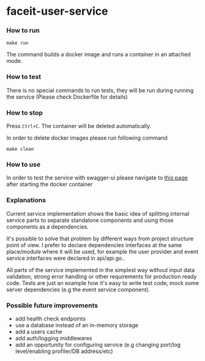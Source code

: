 # faceit-user-service

### How to run
```make run```

The command builds a docker image and runs a container in an attached mode.

### How to test
There is no special commands to run tests, they will be run during running the service (Please check Dockerfile for details)

### How to stop
Press ```Ctrl+C```. The container will be deleted automatically.

In order to delete docker images please run following command

```make clean```

### How to use
In order to test the service with swagger-ui please navigate to
[this page](http://localhost:3000/docs/index.html) after starting the docker container


### Explanations
Current service implementation shows the basic idea of splitting internal service parts to separate standalone components and using those components as a dependencies.

It's possible to solve that problem by different ways from project structure point of view.
I prefer to declare dependencies interfaces at the same place/module where it will be used, for example the user provider and event service interfaces were declared in api/api.go..

All parts of the service implemented in the simplest way without input data validation, strong error handling or other requirements for production ready code.
Tests are just an example how it's easy to write test code, mock some server dependencies (e.g the event service component).

### Possible future improvements
- add health check endpoints
- use a database instead of an in-memory storage
- add a users cache
- add auth/logging middlewares
- add an opportunity for configuring service (e.g changing port/log level/enabling profiler/DB address/etc)

